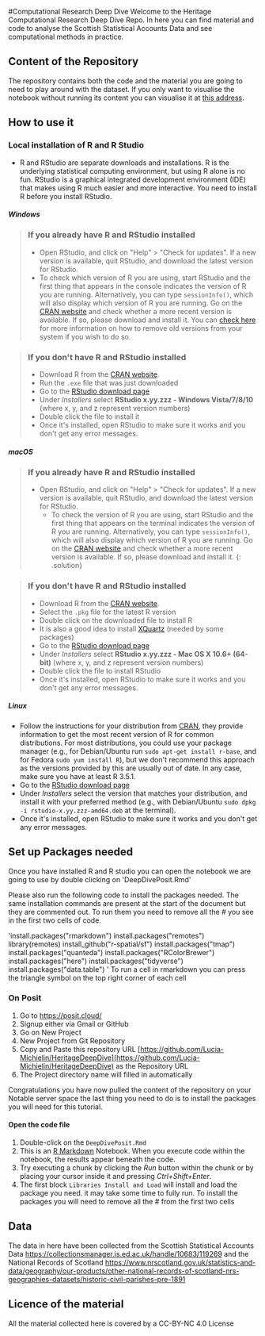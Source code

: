 #Computational Research Deep Dive
Welcome to the Heritage Computational Research Deep Dive Repo. In here you can find material and code to analyse the Scottish Statistical Accounts Data and see computational methods in practice.

## Content of the Repository
The repository contains both the code and the material you are going to need to play around with the dataset. 
If you only want to visualise the notebook without running its content you can visualise it at [this address](https://htmlpreview.github.io/?https://github.com/DCS-training/EFIDeepDive/blob/main/EFIDeepDiveNoteable.html).


## How to use it

### Local installation of R and R Studio 
* R and RStudio are separate downloads and installations. R is the
underlying statistical computing environment, but using R alone is no
fun. RStudio is a graphical integrated development environment (IDE) that makes
using R much easier and more interactive. You need to install R before you
install RStudio.

##### Windows

> ### If you already have R and RStudio installed
>
> * Open RStudio, and click on "Help" > "Check for updates". If a new version is
> available, quit RStudio, and download the latest version for RStudio.
> * To check which version of R you are using, start RStudio and the first thing
>  that appears in the console indicates the version of R you are
>  running. Alternatively, you can type `sessionInfo()`, which will also display
>  which version of R you are running. Go on
>  the [CRAN website](https://cran.r-project.org/bin/windows/base/) and check
> whether a more recent version is available. If so, please download and install
> it. You can [check here](https://cran.r-project.org/bin/windows/base/rw-FAQ.html#How-do-I-UNinstall-R_003f) for
> more information on how to remove old versions from your system if you wish to do so.

> ### If you don't have R and RStudio installed
>
> * Download R from
>  the [CRAN website](https://cran.r-project.org/bin/windows/base/release.htm).
> * Run the `.exe` file that was just downloaded
> * Go to the [RStudio download page](https://www.rstudio.com/products/rstudio/download/#download)
> * Under *Installers* select **RStudio x.yy.zzz - Windows Vista/7/8/10** (where x, y, and z represent version numbers)
> * Double click the file to install it
> * Once it's installed, open RStudio to make sure it works and you don't get any
> error messages.


##### macOS

> ### If you already have R and RStudio installed
>
> * Open RStudio, and click on "Help" > "Check for updates". If a new version is
>	available, quit RStudio, and download the latest version for RStudio.
>	* To check the version of R you are using, start RStudio and the first thing
>	  that appears on the terminal indicates the version of R you are running. Alternatively, you can type `sessionInfo()`, which will 
>	also display which version of R you are running. Go on
>	  the [CRAN website](https://cran.r-project.org/bin/macosx/) and check
>	  whether a more recent version is available. If so, please download and install
>	  it.
{: .solution}

> ### If you don't have R and RStudio installed
>
> * Download R from
>   the [CRAN website](https://cran.r-project.org/bin/macosx/).
> * Select the `.pkg` file for the latest R version
> * Double click on the downloaded file to install R
> * It is also a good idea to install [XQuartz](https://www.xquartz.org/) (needed
>   by some packages)
> * Go to the [RStudio download page](https://www.rstudio.com/products/rstudio/download/#download)
> * Under *Installers* select **RStudio x.yy.zzz - Mac OS X 10.6+ (64-bit)**
>   (where x, y, and z represent version numbers)
> * Double click the file to install RStudio
> * Once it's installed, open RStudio to make sure it works and you don't get any
>   error messages.

##### Linux

* Follow the instructions for your distribution
 from [CRAN](https://cloud.r-project.org/bin/linux), they provide information
 to get the most recent version of R for common distributions. For most
 distributions, you could use your package manager (e.g., for Debian/Ubuntu run
 `sudo apt-get install r-base`, and for Fedora `sudo yum install R`), but we
 don't recommend this approach as the versions provided by this are
 usually out of date. In any case, make sure you have at least R 3.5.1.
* Go to the [RStudio download
  page](https://www.rstudio.com/products/rstudio/download/#download)
* Under *Installers* select the version that matches your distribution, and
   install it with your preferred method (e.g., with Debian/Ubuntu `sudo dpkg -i
   rstudio-x.yy.zzz-amd64.deb` at the terminal).
* Once it's installed, open RStudio to make sure it works and you don't get any
   error messages.

## Set up Packages needed
Once you have installed R and R studio you can open the notebook we are going to use by double clicking on 'DeepDivePosit.Rmd'


Please also run the following code to install the packages needed. The same installation commands are present at the start of the document but they are commented out. 
To run them you need to remove all the # you see in the first two cells of code.

'install.packages("rmarkdown")
install.packages("remotes")
library(remotes)
install_github("r-spatial/sf")
install.packages("tmap")
install.packages("quanteda")
install.packages("RColorBrewer")
install.packages("here")
install.packages("tidyverse")
install.packages("data.table")
'
To run a cell in rmarkdown you can press the triangle symbol on the top right corner of each cell 

### On Posit 
1. Go to https://posit.cloud/
2. Signup either via Gmail or GitHub
3. Go on New Project
4. New Project from Git Repository
5. Copy and Paste this repository URL [https://github.com/Lucia-Michielin/HeritageDeepDive](https://github.com/Lucia-Michielin/HeritageDeepDive) as the Repository URL
6. The Project directory name will filled in automatically

Congratulations you have now pulled the content of the repository on your Notable server space the last thing you need to do is to install the packages you will need for this tutorial.

#### Open the code file
1. Double-click on the `DeepDivePosit.Rmd`
2. This is an [R Markdown](http://rmarkdown.rstudio.com) Notebook. When you execute code within the notebook, the results appear beneath the code.
3. Try executing a chunk by clicking the *Run* button within the chunk or by placing your cursor inside it and pressing *Ctrl+Shift+Enter*.
4. The first block `Libraries Install and Load` will install and load the package you need. it may take some time to fully run. To install the packages you will need to remove all the # from the first two cells

## Data 
The data in here have been collected from the Scottish Statistical Accounts Data https://collectionsmanager.is.ed.ac.uk/handle/10683/119269 and the National Records of Scotland https://www.nrscotland.gov.uk/statistics-and-data/geography/our-products/other-national-records-of-scotland-nrs-geographies-datasets/historic-civil-parishes-pre-1891

## Licence of the material
All the material collected here is covered by a CC-BY-NC 4.0 License

